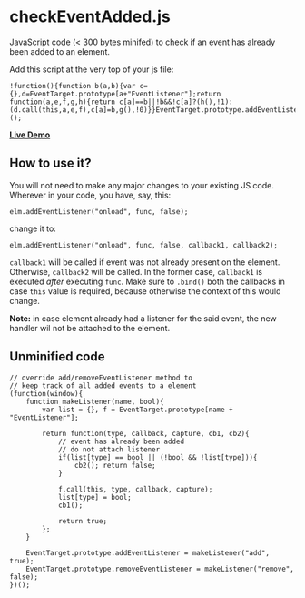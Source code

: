 # checkEventAdded.js
JavaScript code (< 300 bytes minifed) to check if an event has already been added to an element.

Add this script at the very top of your js file:

    !function(){function b(a,b){var c={},d=EventTarget.prototype[a+"EventListener"];return function(a,e,f,g,h){return c[a]==b||!b&&!c[a]?(h(),!1):(d.call(this,a,e,f),c[a]=b,g(),!0)}}EventTarget.prototype.addEventListener=b("add",!0),EventTarget.prototype.removeEventListener=b("remove",!1)}();

**[Live Demo](http://jsfiddle.net/y22a2rvh/)**
    
## How to use it?

You will not need to make any major changes to your existing JS code. Wherever in your code, you have, say, this:

    elm.addEventListener("onload", func, false);
    
change it to:

    elm.addEventListener("onload", func, false, callback1, callback2);
    
`callback1` will be called if event was not already present on the element. Otherwise, `callback2` will be called. In the former case, `callback1` is executed *after* executing `func`. Make sure to `.bind()` both the callbacks in case `this` value is required, because otherwise the context of this would change.

**Note:** in case element already had a listener for the said event, the new handler wil not be attached to the element.

## Unminified code

    // override add/removeEventListener method to
    // keep track of all added events to a element
    (function(window){
    	function makeListener(name, bool){
    		var list = {}, f = EventTarget.prototype[name + "EventListener"];
    		
    		return function(type, callback, capture, cb1, cb2){
    			// event has already been added
    			// do not attach listener
    			if(list[type] == bool || (!bool && !list[type])){
    				cb2(); return false;
    			}
    
    			f.call(this, type, callback, capture);				
    			list[type] = bool;
    			cb1();
    			
    			return true;
    		};
    	}
    	
    	EventTarget.prototype.addEventListener = makeListener("add", true);
    	EventTarget.prototype.removeEventListener = makeListener("remove", false);
    })();
